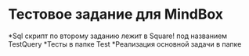 # Тестовое задание для MindBox

*Sql скрипт по второму заданию лежит в Square! под названием TestQuery
*Тесты в папке Test
*Реализация основной задачи в папке